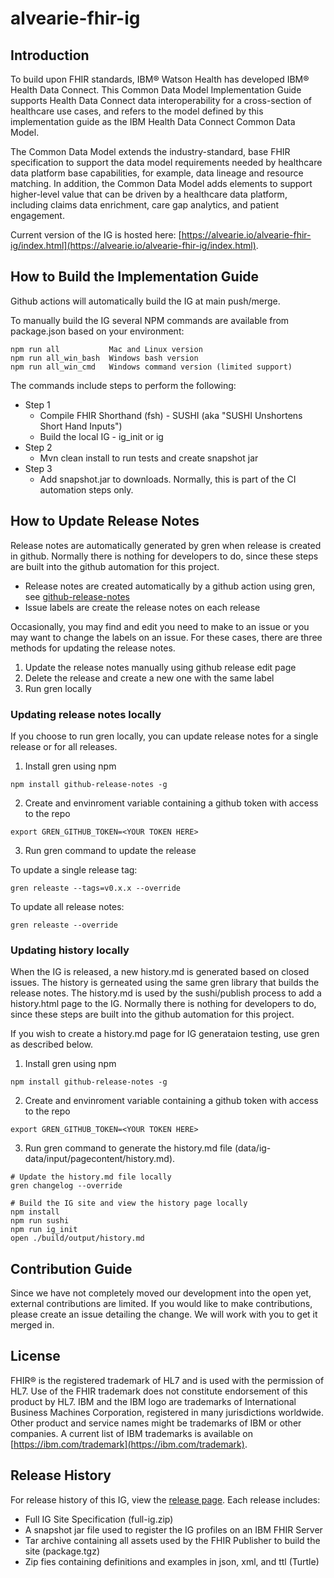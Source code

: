 # alvearie-fhir-ig

## Introduction


To build upon FHIR standards, IBM® Watson Health has developed IBM® Health Data Connect. This Common Data Model Implementation Guide supports Health Data Connect data interoperability for a cross-section of healthcare use cases, and refers to the model defined by this implementation guide as the IBM Health Data Connect Common Data Model.

The Common Data Model extends the industry-standard, base FHIR specification to support the data model requirements needed by healthcare data platform base capabilities, for example, data lineage and resource matching. In addition, the Common Data Model adds elements to support higher-level value that can be driven by a healthcare data platform, including claims data enrichment, care gap analytics, and patient engagement.

Current version of the IG is hosted here:  [https://alvearie.io/alvearie-fhir-ig/index.html](https://alvearie.io/alvearie-fhir-ig/index.html).

## How to Build the Implementation Guide

  Github actions will automatically build the IG at main push/merge.
  
  To manually build the IG several NPM commands are available from package.json based on your environment:

    npm run all           Mac and Linux version
	npm run all_win_bash  Windows bash version 
	npm run all_win_cmd   Windows command version (limited support)

The commands include steps to perform the following:
* Step 1
    * Compile FHIR Shorthand (fsh) - SUSHI (aka "SUSHI Unshortens Short Hand Inputs")
    * Build the local IG - ig_init or ig
* Step 2
    * Mvn clean install to run tests and create snapshot jar
* Step 3
    * Add snapshot.jar to downloads. Normally, this is part of the CI automation steps only.

## How to Update Release Notes

Release notes are automatically generated by gren when release is created in github.  Normally there is nothing for developers to do, since these steps are built into the github automation for this project.

* Release notes are created automatically by a github action using gren, see [github-release-notes](https://github-tools.github.io/github-release-notes/concept.html)
* Issue labels are create the release notes on each release

Occasionally, you may find and edit you need to make to an issue or you may want to change the labels on an issue.  For these cases, there are three methods for updating the release notes. 

1. Update the release notes manually using github release edit page
2. Delete the release and create a new one with the same label
3. Run gren locally
   
### Updating release notes locally
If you choose to run gren locally, you can update release notes for a single release or for all releases.  

1. Install gren using npm

```console
npm install github-release-notes -g
```

2. Create and envinroment variable containing a github token with access to the repo

```console
export GREN_GITHUB_TOKEN=<YOUR TOKEN HERE>
```

3. Run gren command to update the release

To update a single release tag:
```console
gren releaste --tags=v0.x.x --override
```

To update all release notes:
```console
gren releaste --override
```

### Updating history locally
When the IG is released, a new history.md is generated based on closed issues.  The history is gerneated using the same gren library that builds the release notes. The history.md is used by the sushi/publish process to add a history.html page to the IG. Normally there is nothing for developers to do, since these steps are built into the github automation for this project.

If you wish to create a history.md page for IG generataion testing, use gren as described below.

1. Install gren using npm

```console
npm install github-release-notes -g
```

2. Create and envinroment variable containing a github token with access to the repo

```console
export GREN_GITHUB_TOKEN=<YOUR TOKEN HERE>
```

3. Run gren command to generate the history.md file (data/ig-data/input/pagecontent/history.md).
  
```console
# Update the history.md file locally
gren changelog --override

# Build the IG site and view the history page locally
npm install
npm run sushi
npm run ig_init
open ./build/output/history.md
```

## Contribution Guide

Since we have not completely moved our development into the open yet, external contributions are limited. If you would like to make contributions, please create an issue detailing the change. We will work with you to get it merged in.

## License

FHIR® is the registered trademark of HL7 and is used with the permission of HL7. Use of the FHIR trademark does not constitute endorsement of this product by HL7.
IBM and the IBM logo are trademarks of International Business Machines Corporation, registered in many jurisdictions worldwide. Other product and service names might be trademarks of IBM or other companies. A current list of IBM trademarks is available on [https://ibm.com/trademark](https://ibm.com/trademark).

## Release History

For release history of this IG, view the [release page](https://github.com/Alvearie/alvearie-fhir-ig/releases). Each release includes:

- Full IG Site Specification (full-ig.zip)
- A snapshot jar file used to register the IG profiles on an IBM FHIR Server
- Tar archive containing all assets used by the FHIR Publisher to build the site (package.tgz)
- Zip fies containing definitions and examples in json, xml, and ttl (Turtle)
